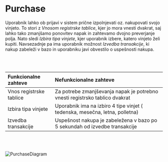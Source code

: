 # Purchase

Uporabnik lahko ob prijavi v sistem prične izpolnjevati oz. nakupovati svojo vinjeto. To stori z *Vnosom registrske tablice*, kjer jo mora vnesti dvakrat, saj lahko tako zmanjšamo ponovitev napak in zahtevamo dvojno preverjanje polja. Nato sledi *Izbira tipa vinjete*, kjer uporabnik izbere, katero vinjeto želi kupiti. Navsezadnje pa ima uporabnik možnost *Izvedba transakcije*, ki nakup zabeleži v bazo in uporabniku javi obvestilo o uspešnosti nakupa. 

<br>
<br>

| Funkcionalne zahteve | Nefunkcionalne zahteve |
|:-------------|:-------------|
| Vnos registrske tablice  | Za potrebe zmanjševanja napak je potrebno vnesti registrsko tablico dvakrat |
| Izbira tipa vinjete | Uporabnik ima na izbiro 4 tipe vinjet ( tedenska, mesečna, letna, polletna) |
| Izvedba transakcije  | Uspešnost nakupa je zabeležena v bazo po 5 sekundah od izvedbe transakcije |

<br>
<br>

![PurchaseDiagram](https://user-images.githubusercontent.com/1338126/157852323-527a4450-2c8b-46a7-9b10-46c22d3b10c2.png)
